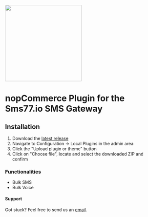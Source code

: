 <img src="https://www.seven.io/wp-content/uploads/Logo.svg" width="250" />

# nopCommerce Plugin for the Sms77.io SMS Gateway

## Installation
1. Download the [latest release](https://github.com/sms77io/nopCommerce/releases/latest)
2. Navigate to Configuration → Local Plugins in the admin area
3. Click the "Upload plugin or theme" button
4. Click on "Choose file", locate and select the downloaded ZIP and confirm

### Functionalities
- Bulk SMS
- Bulk Voice

#### Support
Got stuck? Feel free to send us an <a href='mailto: support@sms77.io'>email</a>.
